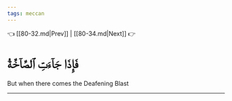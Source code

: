 ```yaml
---
tags: meccan
---
```


👈 [[80-32.md|Prev]] | [[80-34.md|Next]] 👉

# فَإِذَا جَآءَتِ ٱلصَّآخَّةُ

But when there comes the Deafening Blast

---

